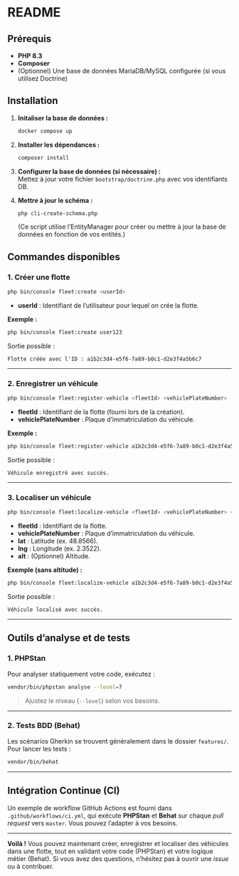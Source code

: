 # README

## Prérequis

- **PHP 8.3**  
- **Composer**  
- (Optionnel) Une base de données MariaDB/MySQL configurée (si vous utilisez Doctrine)

## Installation

1. **Initaliser la base de données :**
   ```bash
   docker compose up
   ```
2. **Installer les dépendances :**
   ```bash
   composer install
   ```
3. **Configurer la base de données (si nécessaire) :**  
   Mettez à jour votre fichier `bootstrap/doctrine.php` avec vos identifiants DB.

4. **Mettre à jour le schéma :**
   ```bash
   php cli-create-schema.php
   ```
   (Ce script utilise l’EntityManager pour créer ou mettre à jour la base de données en fonction de vos entités.)

## Commandes disponibles

### 1. Créer une flotte

```bash
php bin/console fleet:create <userId>
```
- **userId** : Identifiant de l’utilisateur pour lequel on crée la flotte.

**Exemple :**
```bash
php bin/console fleet:create user123
```
Sortie possible :
```
Flotte créée avec l'ID : a1b2c3d4-e5f6-7a89-b0c1-d2e3f4a5b6c7
```

---

### 2. Enregistrer un véhicule

```bash
php bin/console fleet:register-vehicle <fleetId> <vehiclePlateNumber>
```
- **fleetId** : Identifiant de la flotte (fourni lors de la création).
- **vehiclePlateNumber** : Plaque d’immatriculation du véhicule.

**Exemple :**
```bash
php bin/console fleet:register-vehicle a1b2c3d4-e5f6-7a89-b0c1-d2e3f4a5b6c7 ABC123
```
Sortie possible :
```
Véhicule enregistré avec succès.
```

---

### 3. Localiser un véhicule

```bash
php bin/console fleet:localize-vehicle <fleetId> <vehiclePlateNumber> <lat> <lng> [alt]
```
- **fleetId** : Identifiant de la flotte.
- **vehiclePlateNumber** : Plaque d’immatriculation du véhicule.
- **lat** : Latitude (ex. 48.8566).
- **lng** : Longitude (ex. 2.3522).
- **alt** : (Optionnel) Altitude.

**Exemple (sans altitude) :**
```bash
php bin/console fleet:localize-vehicle a1b2c3d4-e5f6-7a89-b0c1-d2e3f4a5b6c7 ABC123 48.8566 2.3522
```
Sortie possible :
```
Véhicule localisé avec succès.
```

---

## Outils d’analyse et de tests

### 1. PHPStan

Pour analyser statiquement votre code, exécutez :

```bash
vendor/bin/phpstan analyse --level=7
```

> Ajustez le niveau (`--level`) selon vos besoins.

---

### 2. Tests BDD (Behat)

Les scénarios Gherkin se trouvent généralement dans le dossier `features/`. Pour lancer les tests :

```bash
vendor/bin/behat
```

---

## Intégration Continue (CI)

Un exemple de workflow GitHub Actions est fourni dans `.github/workflows/ci.yml`, qui exécute **PHPStan** et **Behat** sur chaque *pull request* vers `master`. Vous pouvez l’adapter à vos besoins.

---

**Voilà !** Vous pouvez maintenant créer, enregistrer et localiser des véhicules dans une flotte, tout en validant votre code (PHPStan) et votre logique métier (Behat). Si vous avez des questions, n’hésitez pas à ouvrir une *issue* ou à contribuer. 
